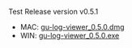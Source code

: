 Test Release version v0.5.1

- MAC: [gu-log-viewer_0.5.0.dmg](https://github.com/thirdman/gulog/releases/download/v0.5.1/gu-log-viewer_0.5.0.exe)
- WIN: [gu-log-viewer_0.5.0.exe](https://github.com/thirdman/gulog/releases/download/v0.5.1/gu-log-viewer_0.5.0.exe)
